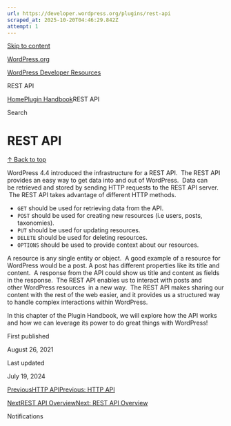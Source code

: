 ```yaml
---
url: https://developer.wordpress.org/plugins/rest-api
scraped_at: 2025-10-20T04:46:29.842Z
attempt: 1
---
```


[Skip to content](https://developer.wordpress.org/plugins/rest-api/#wp--skip-link--target)

[WordPress.org](https://wordpress.org/)

[WordPress Developer Resources](https://developer.wordpress.org/)

REST API


[Home](https://developer.wordpress.org/)[Plugin Handbook](https://developer.wordpress.org/plugins/)REST API

Search

# REST API

[↑ Back to top](https://developer.wordpress.org/plugins/rest-api/#wp--skip-link--target)

WordPress 4.4 introduced the infrastructure for a REST API.  The REST API provides an easy way to get data into and out of WordPress.  Data can be retrieved and stored by sending HTTP requests to the REST API server.  The REST API takes advantage of different HTTP methods.

- `GET` should be used for retrieving data from the API.
- `POST` should be used for creating new resources (i.e users, posts, taxonomies).
- `PUT` should be used for updating resources.
- `DELETE` should be used for deleting resources.
- `OPTIONS` should be used to provide context about our resources.

A resource is any single entity or object.  A good example of a resource for WordPress would be a post. A post has different properties like its title and content.  A response from the API could show us title and content as fields in the response.  The REST API enables us to interact with posts and other WordPress resources  in a new way.  The REST API makes sharing our content with the rest of the web easier, and it provides us a structured way to handle complex interactions within WordPress.

In this chapter of the Plugin Handbook, we will explore how the API works and how we can leverage its power to do great things with WordPress!

First published

August 26, 2021

Last updated

July 19, 2024

[PreviousHTTP APIPrevious: HTTP API](https://developer.wordpress.org/plugins/http-api/)

[NextREST API OverviewNext: REST API Overview](https://developer.wordpress.org/plugins/rest-api/rest-api-overview/)

Notifications
